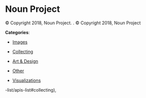# Noun Project


© Copyright 2018, Noun Project. . © Copyright 2018, Noun Project



**Categories**:

- [Images](https://github.com/apis-list/apis-list#images)

- [Collecting](https://github.com/apis-list/apis-list#collecting)

- [Art & Design](https://github.com/apis-list/apis-list#art-and-design)

- [Other](https://github.com/apis-list/apis-list#other)

- [Visualizations](https://github.com/apis-list/apis-list#visualizations)



-list/apis-list#collecting),


